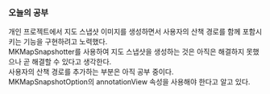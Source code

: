 ### 오늘의 공부

개인 프로젝트에서 지도 스냅샷 이미지를 생성하면서 사용자의 산책 경로를 함께 포함시키는 기능을 구현하려고 노력했다.<br>
MKMapSnapshotter를 사용하여 지도 스냅샷을 생성하는 것은 아직은 해결하지 못했으나 곧
 해결할 수 있다고 생각한다.<br>
사용자의 산책 경로를 추가하는 부분은 아직 공부 중이다.<br>
MKMapSnapshotOption의 annotationView 속성을 사용해야 한다고 알고 있다.<br>

